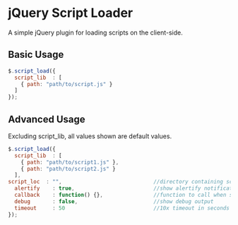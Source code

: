 # jQuery Script Loader

A simple jQuery plugin for loading scripts on the client-side.

Basic Usage
-----------

```js
$.script_load({
  script_lib  : [
    { path: "path/to/script.js" }
  ]
});
```

Advanced Usage
--------------

Excluding script_lib, all values shown are default values.

```js
$.script_load({
  script_lib  : [
    { path: "path/to/script1.js" },
    { path: "path/to/script2.js" }
  ],
script_loc  : "",                             //directory containing scripts
  alertify    : true,                         //show alertify notifications
  callback    : function() {},                //function to call when scripts are loaded
  debug       : false,                        //show debug output 
  timeout     : 50                            //10x timeout in seconds
});
```
